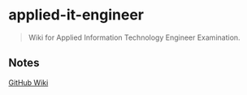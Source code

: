 # applied-it-engineer
> Wiki for Applied Information Technology Engineer Examination.

## Notes
[GitHub Wiki](https://github.com/esaki01/applied-it-engineer/wiki)
